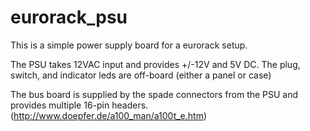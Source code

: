 # eurorack_psu

This is a simple power supply board for a eurorack setup.

The PSU takes 12VAC input and provides +/-12V and 5V DC.
The plug, switch, and indicator leds are off-board (either a panel or case)

The bus board is supplied by the spade connectors from the PSU and provides multiple 16-pin headers.
(http://www.doepfer.de/a100_man/a100t_e.htm)
